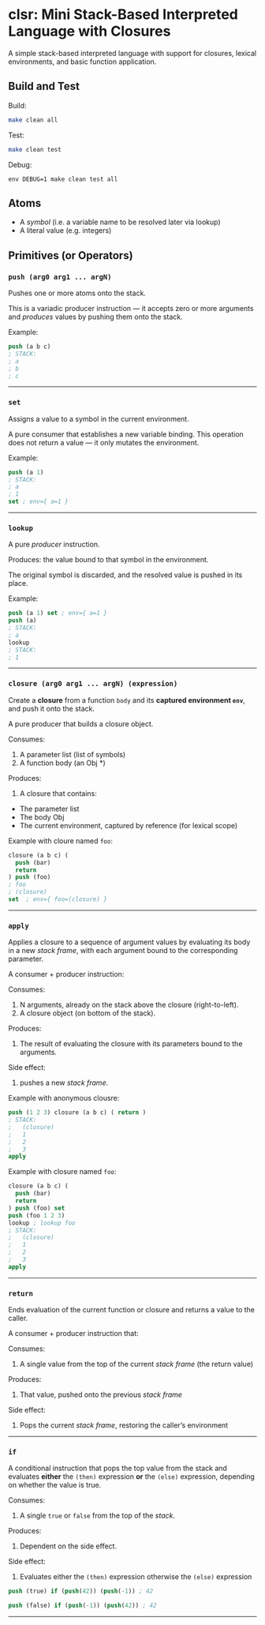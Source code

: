 # clsr: Mini Stack-Based Interpreted Language with Closures

A simple stack-based interpreted language with support for closures, lexical environments, and basic function application.

## Build and Test

Build:

```bash
make clean all
```

Test:

```bash
make clean test
```

Debug:

```
env DEBUG=1 make clean test all
```

## Atoms

- A *symbol* (i.e. a variable name to be resolved later via lookup)
- A literal value (e.g. integers)

## Primitives (or Operators)

### `push (arg0 arg1 ... argN)`
Pushes one or more atoms onto the stack.

This is a variadic producer instruction — it accepts zero or more arguments and *produces* values by pushing them onto the stack.

Example:

```lisp
push (a b c)
; STACK:
; a
; b
; c
```

---

### `set`
Assigns a value to a symbol in the current environment.

A pure consumer that establishes a new variable binding. This operation does not return a value — it only mutates the environment.

Example:

```lisp
push (a 1)
; STACK:
; a
; 1
set ; env={ a=1 }
```

---

### `lookup`
A pure *producer* instruction.

Produces: the value bound to that symbol in the environment.

The original symbol is discarded, and the resolved value is pushed in its place.

Example:

```lisp
push (a 1) set ; env={ a=1 }
push (a)
; STACK:
; a
lookup
; STACK:
; 1
```

---

### `closure (arg0 arg1 ... argN) (expression)`
Create a **closure** from a function `body` and its **captured environment `env`**, and push it onto the stack.

A pure producer that builds a closure object.

Consumes:
1. A parameter list (list of symbols)
1. A function body (an Obj *)

Produces:
1. A closure that contains:
  - The parameter list
  - The body Obj
  - The current environment, captured by reference (for lexical scope)

Example with cloure named `foo`:

```lisp
closure (a b c) (
  push (bar)
  return
) push (foo)
; foo
; (closure)
set  ; env={ foo=(closure) }
```

---

### `apply`
Applies a closure to a sequence of argument values by evaluating its body in a new *stack frame*, with each argument bound to the corresponding parameter.

A consumer + producer instruction:

Consumes:
1. N arguments, already on the stack above the closure (right-to-left).
1. A closure object (on bottom of the stack).

Produces:
1. The result of evaluating the closure with its parameters bound to the arguments.

Side effect:
1. pushes a new *stack frame*.

Example with anonymous clousre:

```lisp
push (1 2 3) closure (a b c) ( return )
; STACK:
;   (closure)
;   1
;   2
;   3
apply
```

Example with closure named `foo`:

```lisp
closure (a b c) (
  push (bar)
  return
) push (foo) set
push (foo 1 2 3)
lookup ; lookup foo
; STACK:
;   (closure)
;   1
;   2
;   3
apply
```

---

### `return`
Ends evaluation of the current function or closure and returns a value to the caller.

A consumer + producer instruction that:

Consumes:
1. A single value from the top of the current *stack frame* (the return value)

Produces:
1. That value, pushed onto the previous *stack frame*

Side effect:
1. Pops the current *stack frame*, restoring the caller’s environment

---

### `if`
A conditional instruction that pops the top value from the stack and evaluates **either** the `(then)` expression **or** the `(else)` expression, depending on whether the value is true.

Consumes:
1. A single `true` or `false` from the top of the *stack*.

Produces:
1. Dependent on the side effect.

Side effect:
1. Evaluates either the `(then)` expression otherwise the `(else)` expression

```lisp
push (true) if (push(42)) (push(-1)) ; 42

push (false) if (push(-1)) (push(42)) ; 42
```

---

